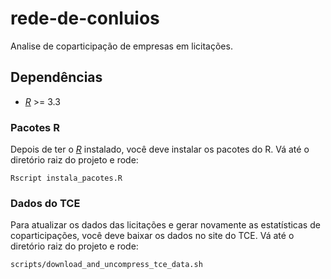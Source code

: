 # rede-de-conluios

Analise de coparticipação de empresas em licitações.

## Dependências

- [*R*](https://cran.r-project.org/) >= 3.3

### Pacotes R

Depois de ter o [*R*](https://cran.r-project.org/) instalado, você deve
instalar os pacotes do R. Vá até o diretório raiz do projeto e rode:

```
Rscript instala_pacotes.R
```

### Dados do TCE

Para atualizar os dados das licitações e gerar novamente as estatísticas
de coparticipações, você deve baixar os dados no site do TCE.
Vá até o diretório raiz do projeto e rode:

```
scripts/download_and_uncompress_tce_data.sh
```

